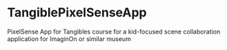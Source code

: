 TangiblePixelSenseApp
=====================

PixelSense App for Tangibles course for a kid-focused scene collaboration application for ImaginOn or similar museum